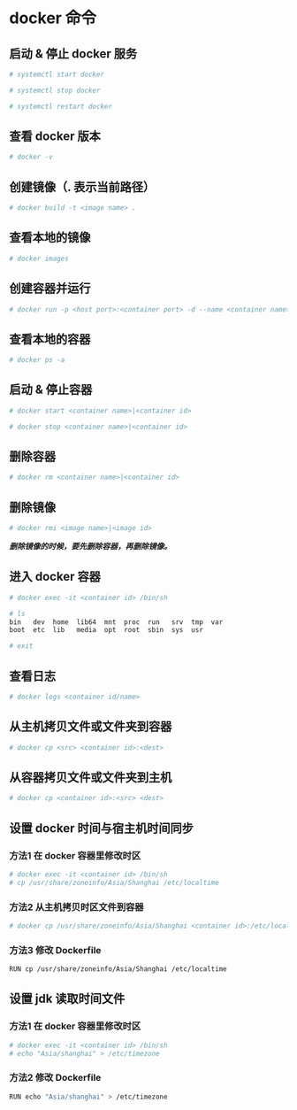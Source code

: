 # docker 命令

## 启动 & 停止 docker 服务

``` bash
# systemctl start docker

# systemctl stop docker

# systemctl restart docker
```

## 查看 docker 版本

``` bash
# docker -v
```

## 创建镜像（. 表示当前路径）

``` bash
# docker build -t <image name> .
```

## 查看本地的镜像

``` bash
# docker images
```

## 创建容器并运行

``` bash
# docker run -p <host port>:<container port> -d --name <container name> <image name>
```

## 查看本地的容器

``` bash
# docker ps -a
```

## 启动 & 停止容器

``` bash
# docker start <container name>|<container id>

# docker stop <container name>|<container id>
```

## 删除容器

``` bash
# docker rm <container name>|<container id>
```

## 删除镜像

``` bash
# docker rmi <image name>|<image id>
```

***删除镜像的时候，要先删除容器，再删除镜像。***

## 进入 docker 容器

``` bash
# docker exec -it <container id> /bin/sh

# ls
bin   dev  home  lib64	mnt  proc  run	 srv  tmp  var
boot  etc  lib	 media	opt  root  sbin  sys  usr

# exit
```

## 查看日志

``` bash
# docker logs <container id/name>
```

## 从主机拷贝文件或文件夹到容器

``` bash
# docker cp <src> <container id>:<dest>
```

## 从容器拷贝文件或文件夹到主机

``` bash
# docker cp <container id>:<src> <dest>
```

## 设置 docker 时间与宿主机时间同步

### 方法1 在 docker 容器里修改时区

``` bash
# docker exec -it <container id> /bin/sh
# cp /usr/share/zoneinfo/Asia/Shanghai /etc/localtime
```

### 方法2 从主机拷贝时区文件到容器

``` bash
# docker cp /usr/share/zoneinfo/Asia/Shanghai <container id>:/etc/localtime
```

### 方法3 修改 Dockerfile
``` bash
RUN cp /usr/share/zoneinfo/Asia/Shanghai /etc/localtime
```

## 设置 jdk 读取时间文件

### 方法1 在 docker 容器里修改时区

``` bash
# docker exec -it <container id> /bin/sh
# echo "Asia/shanghai" > /etc/timezone
```

### 方法2 修改 Dockerfile

``` bash
RUN echo "Asia/shanghai" > /etc/timezone
```
